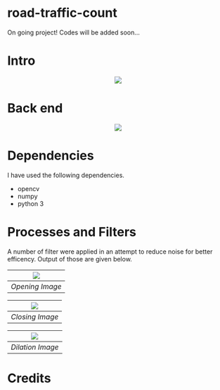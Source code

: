 # road-traffic-count


On going project!
Codes will be added soon...

# Intro

<p align="center">
  <img src="https://github.com/hasibzunair/road-traffic-count/blob/master/images/output.gif">
</p>

# Back end

<p align="center">
  <img src="https://github.com/hasibzunair/road-traffic-count/blob/master/images/backgroundSub.gif">
</p>

# Dependencies 
I have used the following dependencies.
   * opencv
   * numpy
   * python 3

# Processes and Filters
A number of filter were applied in an attempt to reduce noise for better efficency. Output of those are given below.

| ![](https://github.com/hasibzunair/road-traffic-count/blob/master/images/opening%20image.png)| 
|:--:| 
| *Opening Image* |


| ![](https://github.com/hasibzunair/road-traffic-count/blob/master/images/closing%20image.png)| 
|:--:| 
| *Closing Image* |


| ![](https://github.com/hasibzunair/road-traffic-count/blob/master/images/dilation%20image.png)| 
|:--:| 
| *Dilation Image* |

# Credits 
